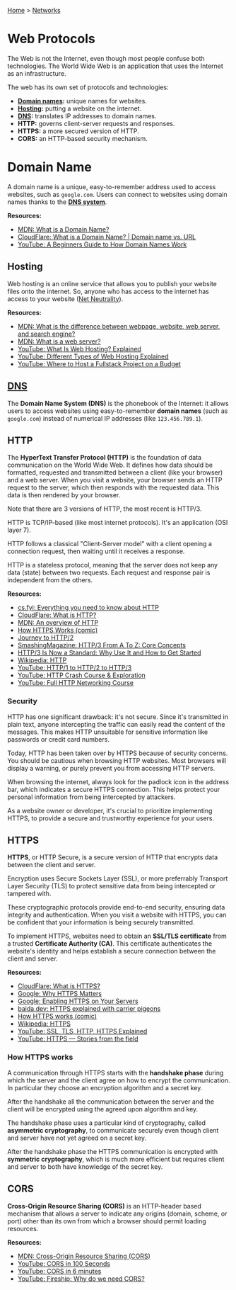 [Home](../../README.md) > [Networks](./README.md)

<!-- TODO: it's not clear what this page contains, split the content like other protocols, then update protocols.md and README.md -->
# Web Protocols

The Web is not the Internet, even though most people confuse both technologies. The World Wide Web is an application that uses the Internet as an infrastructure.

The web has its own set of protocols and technologies:
- **[Domain names](#domain-name):** unique names for websites.
- **[Hosting](#hosting):** putting a website on the internet.
- **[DNS](#dns):** translates IP addresses to domain names.
- **HTTP:** governs client-server requests and responses.
- **HTTPS:** a more secured version of HTTP.
- **CORS:** an HTTP-based security mechanism.


# Domain Name

A domain name is a unique, easy-to-remember address used to access websites, such as `google.com`. Users can connect to websites using domain names thanks to the **[DNS system](#dns)**.

**Resources:**
- [MDN: What is a Domain Name?](https://developer.mozilla.org/en-US/docs/Learn/Common_questions/What_is_a_domain_name)
- [CloudFlare: What is a Domain Name? | Domain name vs. URL](https://www.cloudflare.com/en-gb/learning/dns/glossary/what-is-a-domain-name/)
- [YouTube: A Beginners Guide to How Domain Names Work](https://www.youtube.com/watch?v=Y4cRx19nhJk)


## Hosting

Web hosting is an online service that allows you to publish your website files onto the internet. So, anyone who has access to the internet has access to your website ([Net Neutrality](https://en.wikipedia.org/wiki/Net_neutrality)).

**Resources:**
- [MDN: What is the difference between webpage, website, web server, and search engine?](https://developer.mozilla.org/en-US/docs/Learn/Common_questions/Web_mechanics/Pages_sites_servers_and_search_engines)
- [MDN: What is a web server?](https://developer.mozilla.org/en-US/docs/Learn/Common_questions/Web_mechanics/What_is_a_web_server)
- [YouTube: What Is Web Hosting? Explained](https://www.youtube.com/watch?v=htbY9-yggB0)
- [YouTube: Different Types of Web Hosting Explained](https://www.youtube.com/watch?v=AXVZYzw8geg)
- [YouTube: Where to Host a Fullstack Project on a Budget](https://www.youtube.com/watch?v=Kx_1NYYJS7Q)



## [DNS](./protocol.dns.md)

<!-- TODO: domain name -->
The **Domain Name System (DNS)** is the phonebook of the Internet: it allows users to access websites using easy-to-remember **domain names** (such as `google.com`) instead of numerical IP addresses (like `123.456.789.1`).

## HTTP

The **HyperText Transfer Protocol (HTTP)** is the foundation of data communication on the World Wide Web. It defines how data should be formatted, requested and transmitted between a client (like your browser) and a web server. When you visit a website, your browser sends an HTTP request to the server, which then responds with the requested data. This data is then rendered by your browser.

<!-- TODO: difference between HTTP 1, 2, 3 -->
Note that there are 3 versions of HTTP, the most recent is HTTP/3.

HTTP is TCP/IP-based (like most internet protocols). It's an application (OSI layer 7).

HTTP follows a classical "Client-Server model" with a client opening a connection request, then waiting until it receives a response.

HTTP is a stateless protocol, meaning that the server does not keep any data (state) between two requests. Each request and response pair is independent from the others.

**Resources:**
- [cs.fyi: Everything you need to know about HTTP](https://cs.fyi/guide/http-in-depth)
- [CloudFlare: What is HTTP?](https://www.cloudflare.com/en-gb/learning/ddos/glossary/hypertext-transfer-protocol-http/)
- [MDN: An overview of HTTP](https://developer.mozilla.org/en-US/docs/Web/HTTP/Overview)
- [How HTTPS Works (comic)](https://howhttps.works)
- [Journey to HTTP/2](https://kamranahmed.info/blog/2016/08/13/http-in-depth)
- [SmashingMagazine: HTTP/3 From A To Z: Core Concepts](https://www.smashingmagazine.com/2021/08/http3-core-concepts-part1/)
- [HTTP/3 Is Now a Standard: Why Use It and How to Get Started](https://thenewstack.io/http-3-is-now-a-standard-why-use-it-and-how-to-get-started/)
- [Wikipedia: HTTP](https://en.wikipedia.org/wiki/Hypertext_Transfer_Protocol)
- [YouTube: HTTP/1 to HTTP/2 to HTTP/3](https://www.youtube.com/watch?v=a-sBfyiXysI)
- [YouTube: HTTP Crash Course & Exploration](https://www.youtube.com/watch?v=iYM2zFP3Zn0)
- [YouTube: Full HTTP Networking Course](https://www.youtube.com/watch?v=2JYT5f2isg4)


### Security

HTTP has one significant drawback: it's not secure. Since it's transmitted in plain text, anyone intercepting the traffic can easily read the content of the messages. This makes HTTP unsuitable for sensitive information like passwords or credit card numbers.

Today, HTTP has been taken over by HTTPS because of security concerns. You should be cautious when browsing HTTP websites. Most browsers will display a warning, or purely prevent you from accessing HTTP servers.

When browsing the internet, always look for the padlock icon in the address bar, which indicates a secure HTTPS connection. This helps protect your personal information from being intercepted by attackers.

As a website owner or developer, it's crucial to prioritize implementing HTTPS, to provide a secure and trustworthy experience for your users.


## HTTPS

**HTTPS**, or HTTP Secure, is a secure version of HTTP that encrypts data between the client and server.

Encryption uses Secure Sockets Layer (SSL), or more preferrably Transport Layer Security (TLS) to protect sensitive data from being intercepted or tampered with.

These cryptographic protocols provide end-to-end security, ensuring data integrity and authentication. When you visit a website with HTTPS, you can be confident that your information is being securely transmitted.

To implement HTTPS, websites need to obtain an **SSL/TLS certificate** from a trusted **Certificate Authority (CA)**. This certificate authenticates the website's identity and helps establish a secure connection between the client and server.

**Resources:**
- [CloudFlare: What is HTTPS?](https://www.cloudflare.com/en-gb/learning/ssl/what-is-https/)
- [Google: Why HTTPS Matters](https://developers.google.com/web/fundamentals/security/encrypt-in-transit/why-https)
- [Google: Enabling HTTPS on Your Servers](https://developers.google.com/web/fundamentals/security/encrypt-in-transit/enable-https)
- [baida.dev: HTTPS explained with carrier pigeons](https://baida.dev/articles/https-explained-with-carrier-pigeons)
- [How HTTPS works (comic)](https://howhttps.works/)
- [Wikipedia: HTTPS](https://en.wikipedia.org/wiki/HTTPS)
- [YouTube: SSL, TLS, HTTP, HTTPS Explained](https://www.youtube.com/watch?v=hExRDVZHhig)
- [YouTube: HTTPS — Stories from the field](https://www.youtube.com/watch?v=GoXgl9r0Kjk)

### How HTTPS works
<!-- TODO: link to handshake -->
A communication through HTTPS starts with the **handshake phase** during which the server and the client agree on how to encrypt the communication. In particular they choose an encryption algorithm and a secret key.

After the handshake all the communication between the server and the client will be encrypted using the agreed upon algorithm and key.

<!-- TODO: link to crypto -->
The handshake phase uses a particular kind of cryptography, called **asymmetric cryptography**, to communicate securely even though client and server have not yet agreed on a secret key.

<!-- TODO: link to crypto -->
After the handshake phase the HTTPS communication is encrypted with **symmetric cryptography**, which is much more efficient but requires client and server to both have knowledge of the secret key.


## CORS

<!-- TODO: HTTP header -->
**Cross-Origin Resource Sharing (CORS)** is an HTTP-header based mechanism that allows a server to indicate any origins (domain, scheme, or port) other than its own from which a browser should permit loading resources.

**Resources:**
- [MDN: Cross-Origin Resource Sharing (CORS)](https://developer.mozilla.org/en-US/docs/Web/HTTP/CORS)
- [YouTube: CORS in 100 Seconds](https://www.youtube.com/watch?v=4KHiSt0oLJ0)
- [YouTube: CORS in 6 minutes](https://www.youtube.com/watch?v=PNtFSVU-YTI)
- [YouTube: Fireship: Why do we need CORS?](https://www.youtube.com/watch?v=v969_M6cWk0&t=130s)
